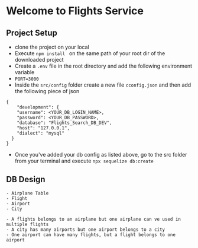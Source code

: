 # Welcome to Flights Service 

## Project Setup
- clone the project on your local
- Execute `npm install ` on the same path of your root dir of the downloaded project 
- Create a `.env` file in the root directory and add the following environment variable
- `PORT=3000`
- Inside the `src/config` folder create a new file `cconfig.json` and then add the following piece of json
```
{
    "development": {
    "username": <YOUR_DB_LOGIN_NAME>,
    "password": <YOUR_DB_PASSWORD>,
    "database": "Flights_Search_DB_DEV",
    "host": "127.0.0.1",
    "dialect": "mysql"
  }
}

```
- Once you've added your db config as listed above, go to the src folder from your terminal and execute `npx sequelize db:create`



## DB Design
    - Airplane Table
    - Flight
    - Airport
    - City

    - A flights belongs to an airplane but one airplane can ve used in multiple flights
    - A city has many airports but one airport belongs to a city
    - One airport can have many flights, but a flight belongs to one airport